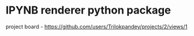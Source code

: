 # IPYNB renderer python package

project board - https://github.com/users/Trilokpandey/projects/2/views/1